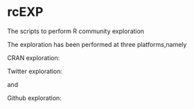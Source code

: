 # rcEXP
The scripts to perform R community exploration

The exploration has been performed at three platforms,namely

CRAN exploration: 


Twitter exploration:

and

Github exploration: 
